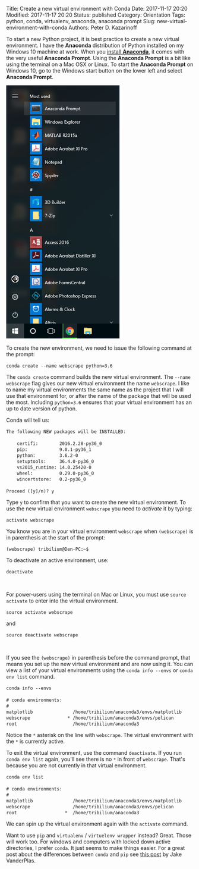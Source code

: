 Title: Create a new virtual environment with Conda
Date: 2017-11-17 20:20
Modified: 2017-11-17 20:20
Status: published
Category: Orientation
Tags: python, conda, virtualenv, anaconda, anaconda prompt
Slug: new-virtual-environment-with-conda
Authors: Peter D. Kazarinoff

To start a new Python project, it is best practice to create a new virtual environment. I have the **Anaconda** distribution of Python installed on my Windows 10 machine at work. When you [install **Anaconda**]({filename}/posts/installation/installing_anaconda_on_windows.md), it comes with the very useful **Anaconda Prompt**. Using the **Anaconda Prompt** is a bit like using the terminal on a Mac OSX or Linux. To start the **Anaconda Prompt** on Windows 10, go to the Windows start button on the lower left and select **Anaconda Prompt**. 

![anaconda in start menu](images/anaconda_from_start_menu.png)

To create the new environment, we need to issue the following command at the prompt:

```terminal
conda create --name webscrape python=3.6
```

The ```conda create``` command builds the new virtual environment. The ```--name webscrape``` flag gives our new virtual environment the name ```webscrape```.  I like to name my virtual environments the same name as the project that I will use that environment for, or after the name of the package that will be used the most.  Including ```python=3.6``` ensures that your virtual environment has an up to date version of python. 

Conda will tell us:

```terminal
The following NEW packages will be INSTALLED:

    certifi:        2016.2.28-py36_0
    pip:            9.0.1-py36_1
    python:         3.6.2-0
    setuptools:     36.4.0-py36_0
    vs2015_runtime: 14.0.25420-0
    wheel:          0.29.0-py36_0
    wincertstore:   0.2-py36_0

Proceed ([y]/n)? y
```

Type ```y``` to confirm that you want to create the new virtual environment. To use the new virtual environment ```webscrape``` you need to _activate_ it by typing:

```terminal
activate webscrape
```

You know you are in your virtual environment ```webscrape``` when ```(webscrape)``` is in parenthesis at the start of the prompt:

```terminal
(webscrape) tribilium@Den-PC:~$
```

To deactivate an active environment, use:

```terminal
deactivate
```

<br />

For power-users using the terminal on Mac or Linux, you must use ```source activate``` to enter into the virtual environment.


```terminal
source activate webscrape
```

and

```terminal
source deactivate webscrape
```

<br />


If you see the ```(webscrape)``` in parenthesis before the command prompt, that means you set up the new virtual environment and are now using it. You can view a list of your virtual environments using the ```conda info --envs``` or ```conda env list``` command.

```terminal
conda info --envs

# conda environments:
#
matplotlib               /home/tribilium/anaconda3/envs/matplotlib
webscrape              * /home/tribilium/anaconda3/envs/pelican
root                     /home/tribilium/anaconda3
```

Notice the ``` * ``` asterisk on the line with ```webscrape```. The virtual environment with the ``` * ``` is currently active. 

To exit the virtual environment, use the command ```deactivate```. If you run ```conda env list``` again, you'll see there is no ```*``` in front of ```webscrape```. That's because you are not currently in that virtual environment.

```terminal
conda env list

# conda environments:
#
matplotlib               /home/tribilium/anaconda3/envs/matplotlib
webscrape                /home/tribilium/anaconda3/envs/pelican
root                  *  /home/tribilium/anaconda3
```

We can spin up the virtual environment again with the ```activate``` command.

Want to use ```pip``` and ```virtualenv``` / ```virtuelenv wrapper``` instead? Great. Those will work too. For windows and computers with locked down active directories, I prefer ```conda```. It just seems to make things easier. For a great post about the differences between ```conda``` and ```pip``` see [this post](http://jakevdp.github.io/blog/2016/08/25/conda-myths-and-misconceptions/) by Jake VanderPlas.